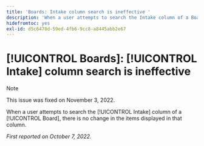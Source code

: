 ```yaml
---
title: 'Boards: Intake column search is ineffective '
description: 'When a user attempts to search the Intake column of a Board, there is no change in the items displayed in that column. '
hidefromtoc: yes
exl-id: d5c6470d-59ed-4fb6-9cc8-a8445abb2e67
---
```

# [!UICONTROL Boards]: [!UICONTROL Intake] column search is ineffective 

>[!NOTE]
>
>This issue was fixed on November 3, 2022.

When a user attempts to search the [!UICONTROL Intake] column of a [!UICONTROL Board], there is no change in the items displayed in that column. 

_First reported on October 7, 2022._
